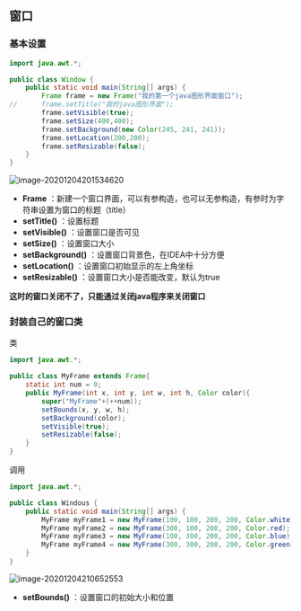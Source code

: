 ## 窗口

### 基本设置

```java
import java.awt.*;

public class Window {
    public static void main(String[] args) {
        Frame frame = new Frame("我的第一个java图形界面窗口");
//		frame.setTitle("我的java图形界面");
        frame.setVisible(true);
        frame.setSize(400,400);
        frame.setBackground(new Color(245, 241, 241));
        frame.setLocation(200,200);
        frame.setResizable(false);
    }
}
```

![image-20201204201534620](https://img2020.cnblogs.com/blog/2213660/202012/2213660-20201204201536355-1851286278.png)

- **Frame** ：新建一个窗口界面，可以有参构造，也可以无参构造，有参时为字符串设置为窗口的标题（title）
- **setTitle()** ：设置标题
- **setVisible()** ：设置窗口是否可见
- **setSize()** ：设置窗口大小
- **setBackground()** ：设置窗口背景色，在IDEA中十分方便
- **setLocation()** ：设置窗口初始显示的左上角坐标
- **setResizable()** ：设置窗口大小是否能改变，默认为true

**这时的窗口关闭不了，只能通过关闭java程序来关闭窗口** 



### 封装自己的窗口类

类

```java
import java.awt.*;

public class MyFrame extends Frame{
    static int num = 0;
    public MyFrame(int x, int y, int w, int h, Color color){
        super("MyFrame"+(++num));
        setBounds(x, y, w, h);
        setBackground(color);
        setVisible(true);
        setResizable(false);
    }
}
```

调用

```java
import java.awt.*;

public class Windous {
    public static void main(String[] args) {
        MyFrame myFrame1 = new MyFrame(100, 100, 200, 200, Color.white);
        MyFrame myFrame2 = new MyFrame(300, 100, 200, 200, Color.red);
        MyFrame myFrame3 = new MyFrame(100, 300, 200, 200, Color.blue);
        MyFrame myFrame4 = new MyFrame(300, 300, 200, 200, Color.green);
    }
}
```

![image-20201204210652553](https://img2020.cnblogs.com/blog/2213660/202012/2213660-20201204210654227-1378697484.png)

- **setBounds()** ：设置窗口的初始大小和位置